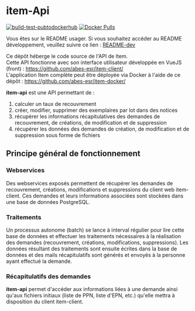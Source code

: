 # item-Api

[![build-test-pubtodockerhub](https://github.com/abes-esr/item-api/actions/workflows/build-test-pubtodockerhub.yml/badge.svg)](https://github.com/abes-esr/item-api/actions/workflows/build-test-pubtodockerhub.yml) [![Docker Pulls](https://img.shields.io/docker/pulls/abesesr/item.svg)](https://hub.docker.com/r/abesesr/item/)

Vous êtes sur le README usager. Si vous souhaitez accéder au README développement,
veuillez suivre ce lien : [README-dev](README-dev.md)

Ce dépôt héberge le code source de l'API de Item.  
Cette API fonctionne avec son interface utilisateur développée en VueJS (front) : https://github.com/abes-esr/item-client/  
L'application Item complète peut être déployée via Docker à l'aide de ce dépôt : https://github.com/abes-esr/item-docker/  

**item-api** est une API permettant de : 
1. calculer un taux de recouvrement
2. créer, modifier, supprimer des exemplaires par lot dans des notices
3. récupérer les informations récapitulatives des demandes de recouvrement, de créations, de modification et de suppression
4. récupérer les données des demandes de création, de modification et de suppression sous forme de fichiers

## Principe général de fonctionnement

### Webservices

Des webservices exposés permettent de récupérer les demandes de recouvrement, créations, modifications et suppressions 
du client web item-client. Ces demandes et leurs informations associées sont stockées dans une base de données PostgreSQL. 

### Traitements

Un processus autonome (batch) se lance à interval régulier pour lire cette base de données et effectuer les traitements
nécessaires à la réalisation des demandes (recouvrement, créations, modifications, suppressions). 
Les données résultant des traitements sont ensuite écrites dans la base de données et des mails récapitulatifs 
sont générés et envoyés à la personne ayant effectué la demande. 

### Récapitulatifs des demandes

**item-api** permet d'accéder aux informations liées à une demande ainsi qu'aux fichiers initiaux (liste de PPN, liste d'EPN, etc.)
qu'elle mettra à disposition du client item-client.
